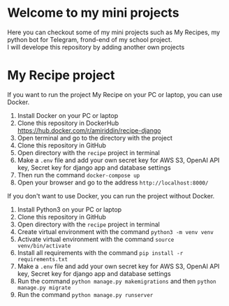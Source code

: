 # Welcome to my mini projects
Here you can checkout some of my mini projects such as My Recipes, my python bot for Telegram, frond-end of my school project.<br>
I will develope this repository by adding another own projects


# My Recipe project
If you want to run the project My Recipe on your PC or laptop, you can use Docker. <br>
1. Install Docker on your PC or laptop <br>
2. Clone this repository in DockerHub https://hub.docker.com/r/amiriddin/recipe-django <br>
3. Open terminal and go to the directory with the project <br>
4. Clone this repository in GitHub <br>
5. Open directory with the `recipe` project in terminal <br>
6. Make a `.env` file and add your own secret key for AWS S3, OpenAI API key, Secret key for django app and database settings <br>
7. Then run the command `docker-compose up` <br>
8. Open your browser and go to the address `http://localhost:8000/` <br>

If you don't want to use Docker, you can run the project without Docker. <br>
1. Install Python3 on your PC or laptop <br>
2. Clone this repository in GitHub <br>
3. Open directory with the `recipe` project in terminal <br>
4. Create virtual environment with the command `python3 -m venv venv` <br>
5. Activate virtual environment with the command `source venv/bin/activate` <br>
6. Install all requirements with the command `pip install -r requirements.txt` <br>
7. Make a `.env` file and add your own secret key for AWS S3, OpenAI API key, Secret key for django app and database settings <br>
8. Run the command `python manage.py makemigrations` and then `python manage.py migrate` <br>
9. Run the command `python manage.py runserver` <br>


